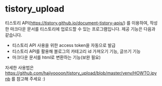 # tistory_upload

티스토리 API(https://tistory.github.io/document-tistory-apis/) 를 이용하여, 작성한 마크다운 문서를 티스토리에 업로드할 수 있는 프로그램입니다.
제공 기능은 다음과 같습니다.

 - 티스토리 API 사용을 위한 access token을 자동으로 발급
 - 티스토리 API를 활용해 블로그의 카테고리 id 가져오기 기능, 글쓰기 기능
 - 마크다운 문서를 html로 변환하는 기능(보완 필요)
 
자세한 사용법은 https://github.com/hajiyoooon/tistory_upload/blob/master/venv/HOWTO.ipynb 를 참고해 주세요 :)
